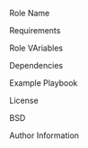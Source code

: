 Role Name

Requirements

Role VAriables

Dependencies

Example Playbook

License

BSD

Author Information

